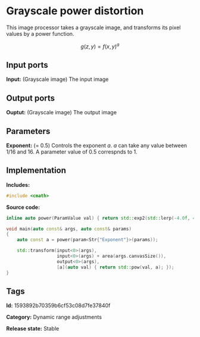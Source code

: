 # Grayscale power distortion

This image processor takes a grayscale image, and transforms its pixel values by a power function.

$$ g(z, y) = f(x, y)^a $$

## Input ports

__Input:__ (Grayscale image) The input image

## Output ports

__Ouptut:__ (Grayscale image) The output image

## Parameters

__Exponent:__ (= 0.5) Controls the exponent $a$. $a$ can take any value between $1/16$ and $16$. A parameter value of 0.5 correspnds to 1.

## Implementation

__Includes:__ 

```c++
#include <cmath>
```

__Source code:__ 

```c++
inline auto power(ParamValue val) { return std::exp2(std::lerp(-4.0f, 4.0f, val.value())); }

void main(auto const& args, auto const& params)
{
	auto const a = power(param<Str{"Exponent"}>(params));

	std::transform(input<0>(args),
	               input<0>(args) + area(args.canvasSize()),
	               output<0>(args),
	               [a](auto val) { return std::pow(val, a); });
}
```

## Tags

__Id:__ 1593892b70359b6cf53c08d7fe37840f

__Category:__ Dynamic range adjustments

__Release state:__ Stable